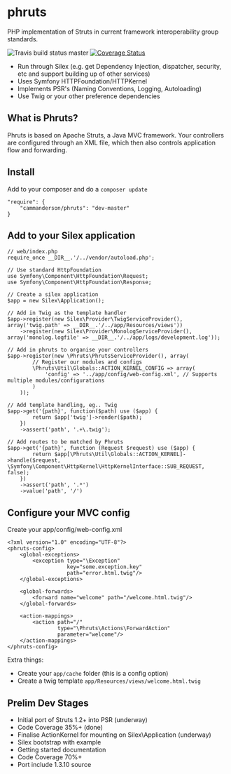 phruts
======
PHP implementation of Struts in current framework interoperability group standards.

![Travis build status master](https://travis-ci.org/cammanderson/phruts.svg?branch=master)
[![Coverage Status](https://coveralls.io/repos/cammanderson/phruts/badge.png?branch=master)](https://coveralls.io/r/cammanderson/phruts?branch=master)

 * Run through Silex (e.g. get Dependency Injection, dispatcher, security, etc and support building up of other services)
 * Uses Symfony HTTPFoundation/HTTPKernel
 * Implements PSR's (Naming Conventions, Logging, Autoloading)
 * Use Twig or your other preference dependencies

What is Phruts?
---------------
Phruts is based on Apache Struts, a Java MVC framework. Your controllers are configured through an XML file, which then also controls application flow and forwarding.

Install
-------
Add to your composer and do a ```composer update```
```
"require": {
    "cammanderson/phruts": "dev-master"
}
```

Add to your Silex application
-----------------------------
```
// web/index.php
require_once __DIR__.'/../vendor/autoload.php';

// Use standard HttpFoundation
use Symfony\Component\HttpFoundation\Request;
use Symfony\Component\HttpFoundation\Response;

// Create a silex application
$app = new Silex\Application();

// Add in Twig as the template handler
$app->register(new Silex\Provider\TwigServiceProvider(), array('twig.path' => __DIR__.'/../app/Resources/views'))
    ->register(new Silex\Provider\MonologServiceProvider(), array('monolog.logfile' => __DIR__.'/../app/logs/development.log'));

// Add in phruts to organise your controllers
$app->register(new \Phruts\PhrutsServiceProvider(), array(
        // Register our modules and configs
        \Phruts\Util\Globals::ACTION_KERNEL_CONFIG => array(
            'config' => '../app/config/web-config.xml', // Supports multiple modules/configurations
        )
    ));

// Add template handling, eg.. Twig
$app->get('{path}', function($path) use ($app) {
        return $app['twig']->render($path);
    })
    ->assert('path', '.+\.twig');

// Add routes to be matched by Phruts
$app->get('{path}', function (Request $request) use ($app) {
        return $app[\Phruts\Util\Globals::ACTION_KERNEL]->handle($request, \Symfony\Component\HttpKernel\HttpKernelInterface::SUB_REQUEST, false);
    })
    ->assert('path', '.*')
    ->value('path', '/')
```

Configure your MVC config
-------------------------
Create your app/config/web-config.xml
```
<?xml version="1.0" encoding="UTF-8"?>
<phruts-config>
    <global-exceptions>
        <exception type="\Exception"
                   key="some.exception.key"
                   path="error.html.twig"/>
    </global-exceptions>

    <global-forwards>
        <forward name="welcome" path="/welcome.html.twig"/>
    </global-forwards>

    <action-mappings>
        <action path="/"
                type="\Phruts\Actions\ForwardAction"
                parameter="welcome"/>
    </action-mappings>
</phruts-config>
```
Extra things:
 * Create your ```app/cache``` folder (this is a config option)
 * Create a twig template ```app/Resources/views/welcome.html.twig```


Prelim Dev Stages
-----------------
 * Initial port of Struts 1.2+ into PSR (underway)
 * Code Coverage 35%+ (done)
 * Finalise ActionKernel for mounting on Silex\Application (underway)
 * Silex bootstrap with example
 * Getting started documentation
 * Code Coverage 70%+
 * Port include 1.3.10 source